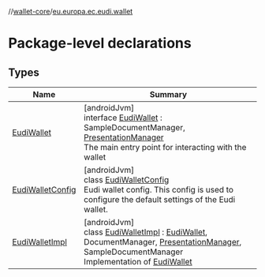 //[wallet-core](../../index.md)/[eu.europa.ec.eudi.wallet](index.md)

# Package-level declarations

## Types

| Name | Summary |
|---|---|
| [EudiWallet](-eudi-wallet/index.md) | [androidJvm]<br>interface [EudiWallet](-eudi-wallet/index.md) : SampleDocumentManager, [PresentationManager](../eu.europa.ec.eudi.wallet.presentation/-presentation-manager/index.md)<br>The main entry point for interacting with the wallet |
| [EudiWalletConfig](-eudi-wallet-config/index.md) | [androidJvm]<br>class [EudiWalletConfig](-eudi-wallet-config/index.md)<br>Eudi wallet config. This config is used to configure the default settings of the Eudi wallet. |
| [EudiWalletImpl](-eudi-wallet-impl/index.md) | [androidJvm]<br>class [EudiWalletImpl](-eudi-wallet-impl/index.md) : [EudiWallet](-eudi-wallet/index.md), DocumentManager, [PresentationManager](../eu.europa.ec.eudi.wallet.presentation/-presentation-manager/index.md), SampleDocumentManager<br>Implementation of [EudiWallet](-eudi-wallet/index.md) |
